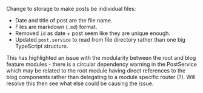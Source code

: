Change to storage to make posts be individual files:

- Date and title of post are the file name.
- Files are markdown (`.md`) format.
- Removed `id` as date + post seem like they are unique enough.
- Updated `post.service` to read from file directory rather than one big TypeScript structure.

This has highlighted an issue with the modularity between the root and blog feature modules - there is a circular dependency warning in the PostService which may be related to the root module having direct references to the blog components rather than delegating to a module specific router (?). Will resolve this then see what else could be causing the issue.
